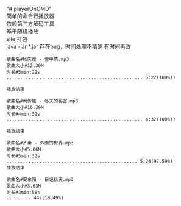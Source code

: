 "# playerOnCMD"  
简单的命令行播放器  
依赖第三方解码工具  
基于随机播放  
site 打包  
java -jar *.jar 
存在bug，时间处理不精确 有时间再改

```shell
歌曲名#杨庆煌 - 雪中情.mp3
歌曲大小#12.30M
时长#5min:22s
.................................................. 5:22(100%))

播放结束

歌曲名#周传雄 - 冬天的秘密.mp3
歌曲大小#10.39M
时长#4min:32s
.................................................. 4:32(100%))

播放结束

歌曲名#齐秦 - 外面的世界.mp3
歌曲大小#5.06M
时长#5min:32s
................................................ 5:24(97.59%)
播放结束

歌曲名#安东阳 - 日记秋天.mp3
歌曲大小#3.63M
时长#3min:58s
......... 44s(18.49%)

